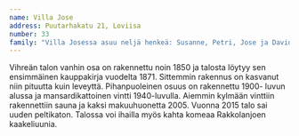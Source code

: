 ```yaml
---
name: Villa Jose
address: Puutarhakatu 21, Loviisa
number: 33
family: "Villa Josessa asuu neljä henkeä: Susanne, Petri, Jose ja David Vauhkonen. Susanne on hoitokodin johtaja, Petri turvallisuus- ja laatuasiantuntja, poikamme Jose on syntynyt 2002 ja David 2007.\nMuutimme Puutarhakatu 21:een vuonna 1999. Tontilla kasvoi korkeaa heinää ja talon maalit rapisivat kadulle. Piharakennuksen katto oli hajalla, mikä kunnostettiin oitis. Ensi remontissa itse taloon vaihdettiin 50-luvun lämmityskattila uuteen.\nTalon alakerran kadun puoleinen osa on vanhinta ja rakennettu 1800-luvun puolessa välissä. Alakerta on laajentunut pariin otteeseen ja 40-luvulla talo sai toisen kerroksen. Itse talosta edelliset omistajat olivat remontoineet alakerran., mikä riitti alkuvaiheessa meille hyvin. Asuimme alakerrassa ja kunnostamaton yläkerta toimi varastona.\n2002 saimme esikoisemme Josen ja tilantarve kasvoi. Remontoimme yläkerran 2006. Kylmästä ullakosta tuli iso lastenhuone ja vanha kylpyhuone kunnostettiin ja laajennettin ja rakensimme saunan. 2007 tuli toinen poika, David. Molemmat poikamme on adoptoitu Kolumbiasta ja molemmat ovat olleet pikku vauvoja kotiin Suomeen tullessaan.\nKun astuimme ensi kerran taloon niin ihastuimme siihen saman tien. Siitä välittyi hyvä tunne. Suuressa talossa oli sopukoita ja huoneita, jotka kiehtoivat ja antoi monia mahdollisuuksia toteuttaa ideoitamme.\nOn ollut mahtavaa, että poikien ei ole tarvinnut muuttaa kertaakaan vaan taloon ja Loviisaan on muodostunut todella syvä ja vahva tunneside. Talosta on tullut meille kaikille erittäin rakas ja tärkeä paikka. Se on meidän koti."
---
```

Vihreän talon vanhin osa on rakennettu noin 1850 ja talosta löytyy sen ensimmäinen kauppakirja vuodelta 1871. Sittemmin rakennus on kasvanut niin pituutta kuin leveyttä. Pihanpuoleinen osuus on rakennettu 1900- luvun alussa ja mansardikattoinen vintti 1940-luvulla. Aiemmin kylmään vinttiin rakennettiin sauna ja kaksi makuuhuonetta 2005. Vuonna 2015 talo sai uuden peltikaton. Talossa voi ihailla myös kahta komeaa Rakkolanjoen kaakeliuunia.
